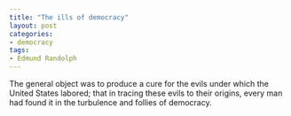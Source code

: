 ```yaml
---
title: "The ills of democracy"
layout: post
categories:
- democracy
tags:
- Edmund Randolph
---
```


The general object was to produce a cure for the evils under which the United States labored; that in tracing these evils to their origins, every man had found it in the turbulence and follies of democracy.
